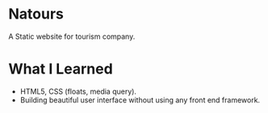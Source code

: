 # Natours

A Static website for tourism company.

# What I Learned

* HTML5, CSS (floats, media query).
* Building beautiful user interface without using any front end framework.
